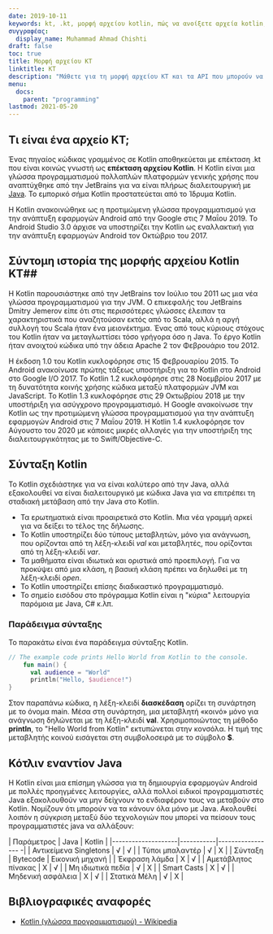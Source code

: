 ```yaml
---
date: 2019-10-11
keywords: kt, .kt, μορφή αρχείου kotlin, πώς να ανοίξετε αρχεία kotlin, πώς να εκτελέσετε αρχεία kotlin, μορφή αρχείου .kt, αρχείο kt, επέκταση αρχείου kotlin, επέκταση .kt, kotlin εναντίον java
συγγραφέας:
  display_name: Muhammad Ahmad Chishti
draft: false
toc: true
title: Μορφή αρχείου KT
linktitle: KT
description: "Μάθετε για τη μορφή αρχείου KT και τα API που μπορούν να δημιουργήσουν και να ανοίξουν αρχεία KT."
menu:
  docs:
    parent: "programming"
lastmod: 2021-05-20
---
```


## Τι είναι ένα αρχείο KT; ##

Ένας πηγαίος κώδικας γραμμένος σε Kotlin αποθηκεύεται με επέκταση .kt που είναι κοινώς γνωστή ως **επέκταση αρχείου Kotlin**. Η Kotlin είναι μια γλώσσα προγραμματισμού πολλαπλών πλατφορμών γενικής χρήσης που αναπτύχθηκε από την JetBrains για να είναι πλήρως διαλειτουργική με [Java](/el/programming/java/). Το εμπορικό σήμα Kotlin προστατεύεται από το Ίδρυμα Kotlin.

Η Kotlin ανακοινώθηκε ως η προτιμώμενη γλώσσα προγραμματισμού για την ανάπτυξη εφαρμογών Android από την Google στις 7 Μαΐου 2019. Το Android Studio 3.0 άρχισε να υποστηρίζει την Kotlin ως εναλλακτική για την ανάπτυξη εφαρμογών Android τον Οκτώβριο του 2017.

## Σύντομη ιστορία της μορφής αρχείου Kotlin KT##

Η Kotlin παρουσιάστηκε από την JetBrains τον Ιούλιο του 2011 ως μια νέα γλώσσα προγραμματισμού για την JVM. Ο επικεφαλής του JetBrains Dmitry Jemerov είπε ότι στις περισσότερες γλώσσες έλειπαν τα χαρακτηριστικά που αναζητούσαν εκτός από το Scala, αλλά η αργή συλλογή του Scala ήταν ένα μειονέκτημα. Ένας από τους κύριους στόχους του Kotlin ήταν να μεταγλωττίσει τόσο γρήγορα όσο η Java. Το έργο Kotlin ήταν ανοιχτού κώδικα υπό την άδεια Apache 2 τον Φεβρουάριο του 2012.

Η έκδοση 1.0 του Kotlin κυκλοφόρησε στις 15 Φεβρουαρίου 2015. Το Android ανακοίνωσε πρώτης τάξεως υποστήριξη για το Kotlin στο Android στο Google I/O 2017. Το Kotlin 1.2 κυκλοφόρησε στις 28 Νοεμβρίου 2017 με τη δυνατότητα κοινής χρήσης κώδικα μεταξύ πλατφορμών JVM και JavaScript. Το Kotlin 1.3 κυκλοφόρησε στις 29 Οκτωβρίου 2018 με την υποστήριξη για ασύγχρονο προγραμματισμό. Η Google ανακοίνωσε την Kotlin ως την προτιμώμενη γλώσσα προγραμματισμού για την ανάπτυξη εφαρμογών Android στις 7 Μαΐου 2019. Η Kotlin 1.4 κυκλοφόρησε τον Αύγουστο του 2020 με κάποιες μικρές αλλαγές για την υποστήριξη της διαλειτουργικότητας με το Swift/Objective-C.

## Σύνταξη Kotlin ##

Το Kotlin σχεδιάστηκε για να είναι καλύτερο από την Java, αλλά εξακολουθεί να είναι διαλειτουργικό με κώδικα Java για να επιτρέπει τη σταδιακή μετάβαση από την Java στο Kotlin.

* Τα ερωτηματικά είναι προαιρετικά στο Kotlin. Μια νέα γραμμή αρκεί για να δείξει το τέλος της δήλωσης.
* Το Kotlin υποστηρίζει δύο τύπους μεταβλητών, μόνο για ανάγνωση, που ορίζονται από τη λέξη-κλειδί *val* και μεταβλητές, που ορίζονται από τη λέξη-κλειδί *var*.
* Τα μαθήματα είναι ιδιωτικά και οριστικά από προεπιλογή. Για να προκύψει από μια κλάση, η βασική κλάση πρέπει να δηλωθεί με τη λέξη-κλειδί *open*.
* Το Kotlin υποστηρίζει επίσης διαδικαστικό προγραμματισμό.
* Το σημείο εισόδου στο πρόγραμμα Kotlin είναι η "κύρια" λειτουργία παρόμοια με Java, C# κ.λπ.

### Παράδειγμα σύνταξης ###

Το παρακάτω είναι ένα παράδειγμα σύνταξης Kotlin.

```kotlin
// The example code prints Hello World from Kotlin to the console.
    fun main() {
      val audience = "World"
      println("Hello, $audience!")
}
```

Στον παραπάνω κώδικα, η λέξη-κλειδί **διασκέδαση** ορίζει τη συνάρτηση με το όνομα main. Μέσα στη συνάρτηση, μια μεταβλητή «κοινό» μόνο για ανάγνωση δηλώνεται με τη λέξη-κλειδί **val**. Χρησιμοποιώντας τη μέθοδο **println**, το "Hello World from Kotlin" εκτυπώνεται στην κονσόλα. Η τιμή της μεταβλητής κοινού εισάγεται στη συμβολοσειρά με το σύμβολο **$**.

## Κότλιν εναντίον Java
Η Kotlin είναι μια επίσημη γλώσσα για τη δημιουργία εφαρμογών Android με πολλές προηγμένες λειτουργίες, αλλά πολλοί ειδικοί προγραμματιστές Java εξακολουθούν να μην δείχνουν το ενδιαφέρον τους να μεταβούν στο Kotlin. Νομίζουν ότι μπορούν να τα κάνουν όλα μόνο με Java. Ακολουθεί λοιπόν η σύγκριση μεταξύ δύο τεχνολογιών που μπορεί να πείσουν τους προγραμματιστές java να αλλάξουν:

| Παράμετρος | Java | Kotlin |
|--------------------|-----------|----------------- -|
| Αντικείμενα Singletons | √ | √ |
| Τύποι μπαλαντέρ | √ | Χ |
| Σύνταξη | Bytecode | Εικονική μηχανή |
| Έκφραση λάμδα | Χ | √ |
| Αμετάβλητος πίνακας | Χ | √ |
| Μη ιδιωτικά πεδία | √ | Χ |
| Smart Casts | Χ | √ |
| Μηδενική ασφάλεια | Χ | √ |
| Στατικά Μέλη | √ | Χ |

## Βιβλιογραφικές αναφορές ##

- [Kotlin (γλώσσα προγραμματισμού) - Wikipedia](https://en.wikipedia.org/wiki/Kotlin_(programming_language))

